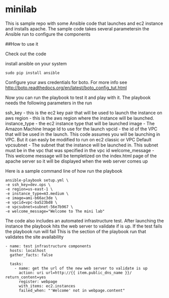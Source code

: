 # minilab

This is sample repo with some Ansible code that launches and ec2 instance and installs apache. The sample code takes several parametersin the Ansible run to configure the components

##How to use it

Check out the code

install ansible on your system
```
sudo pip install ansible
```

Configure your aws credentials for boto. For more info see http://boto.readthedocs.org/en/latest/boto_config_tut.html

Now you can run the playbook to test it and play with it. The playbook needs the following parameters in the run

ssh_key - this is the ec2 key pair that will be used to launch the instance on aws
region - this is the aws region where the instance will be launched. 
instance_type - the ec2 instance type that will be launched
image - The Amazon Machine Image Id to use for the launch
vpcid - the id of the VPC that will be used in the launch. This code assumes you will be launching in VPC. But it can easly be modified to run on ec2 classic or VPC Default
vpcsubnet - The subnet that the instance will be launched in. This subnet must be in the vpc that was specified in the vpc id
welcome_message - This welcome message will be templetized on the index.html page of the apache server so it will be displayed when the web server comes up

Here is a sample command line of how run the playbook

```
ansible-playbook setup.yml \
-e ssh_key=dev.ops \
-e region=us-east-1 \
-e instance_type=m3.medium \
-e image=ami-b66ac3de \
-e vpcid=vpc-ba523bd8 \
-e vpcsubnet=subnet-56e7b967 \
-e welcome_message="Welcome to The mini lab"
```

The code also includes an automated infrastructure test. After launching the instance the playbook hits the web server to validate if is up. If the test fails the playbook run will fail
This is the section of the playbook run that validates the site availability

```
- name: test infrastructure components
  hosts: localhost
  gather_facts: false

  tasks:
    - name: get the url of the new web server to validate is up
      action: uri url=http://{{ item.public_dns_name }}/ return_content=yes
      register: webpage
      with_items: ec2.instances
      failed_when: "'Welcome' not in webpage.content"
```

